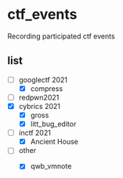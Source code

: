 # ctf_events

Recording participated ctf events

## list

- [ ] googlectf 2021
    - [x] compress
- [ ] redpwn2021
- [x] cybrics 2021
    - [x] gross
    - [x] litt_bug_editor
- [ ] inctf 2021
    - [x] Ancient House
- [ ] other
    - [x] qwb_vmnote



